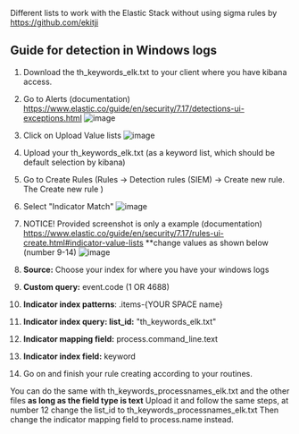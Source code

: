 Different lists to work with the Elastic Stack without using sigma rules by https://github.com/ekitji

## Guide for detection in Windows logs
1. Download the th_keywords_elk.txt to your client where you have kibana access.

2. Go to Alerts (documentation) https://www.elastic.co/guide/en/security/7.17/detections-ui-exceptions.html
![image](https://github.com/Ekitji/ThreatHunting-Keywords/assets/41170494/8edf4151-5a14-4281-9ea3-58eb82020145)

3. Click on Upload Value lists
![image](https://github.com/Ekitji/ThreatHunting-Keywords/assets/41170494/d34a8cb0-77d9-4dde-b818-3c33d18e368b)

5. Upload your th_keywords_elk.txt (as a keyword list, which should be default selection by kibana)
6. Go to Create Rules (Rules → Detection rules (SIEM) → Create new rule. The Create new rule )

7. Select "Indicator Match"
![image](https://github.com/Ekitji/ThreatHunting-Keywords/assets/41170494/7f13d07c-bf3a-4f07-b415-44ff1bd62ba1)

8. NOTICE! Provided screenshot is only a example (documentation) https://www.elastic.co/guide/en/security/7.17/rules-ui-create.html#indicator-value-lists **change values as shown below (number 9-14)
![image](https://github.com/Ekitji/ThreatHunting-Keywords/assets/41170494/a8daaa41-44ee-434b-803a-8263ad1370cd)

9. **Source:** Choose your index for where you have your windows logs

10. **Custom query:** event.code (1 OR 4688)

11. **Indicator index patterns**: .items-{YOUR SPACE name}

12. **Indicator index query: list_id:** "th_keywords_elk.txt"

13. **Indicator mapping field:** process.command_line.text

14. **Indicator index field:** keyword

15. Go on and finish your rule creating according to your routines.


You can do the same with th_keywords_processnames_elk.txt and the other files **as long as the field type is text**
Upload it and follow the same steps, at number 12 change the list_id to th_keywords_processnames_elk.txt
Then change the indicator mapping field to process.name instead.



